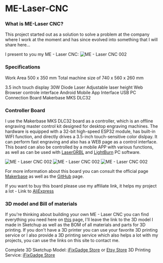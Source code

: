 # ME-Laser-CNC
### What is ME-Laser CNC?
This project started out as a solution to solve a problem at the company where I work at the moment and has since evolved into something that I will share here...

I present to you my  ME - Laser CNC:
![ME - Laser CNC 002](https://lirp.cdn-website.com/da108bf1/dms3rep/multi/opt/ME+-+Laser+CNC+001-1920w.jpg)

### Specifications
Work Area 500 x 350 mm
Total machine size of 740 x 560 x 260 mm

3.5 inch touch display
30W Diode Laser
Adjustable laser height
Web Browser controle interface
Android Mobile App Interface
USB PC Connection
Board Makerbase MKS DLC32

### Controller Board
I use the Makerbase MKS DLC32 board as a controller, which is an offline engraving master control kit designed for desktop engraving machines. The hardware is equipped with a 32-bit high-speed ESP32 module, has built-in WIFI function, and directly drives a 3.5-inch touch-sensitive color dislpay.
It can perform fast engraving and also has a WEB page as a control interface.
This board can also be controlled by a mobile APP with various functions, as well as can be used with [LaserGRBL](https://lasergrbl.com/) and [LightBurn](https://lightburnsoftware.com/) PC software.

![ME - Laser CNC 002](https://lirp.cdn-website.com/da108bf1/dms3rep/multi/opt/1863638398-807966274-1920w.jpg)
![ME - Laser CNC 002](https://lirp.cdn-website.com/da108bf1/dms3rep/multi/opt/10772418951689463713-1920w.jpg)
![ME - Laser CNC 002](https://lirp.cdn-website.com/da108bf1/dms3rep/multi/opt/140004821104248758-1920w.jpg)

For more information about this board you can consult the official page [Makerbase](https://makerbase.com.cn/en/ "makerbase.com") as well as the [GitHub](https://github.com/makerbase-mks) page.

If you want to buy this board please use my affiliate link, it helps my project a lot - Link to [AliExpress](https://s.click.aliexpress.com/e/_A4qTA1 "affiliate link")

### 3D model and Bill of materials
If you're thinking about building your own ME - Laser CNC you can find everything you need here on [this](https://www.ifixgadget.pt/me-laser-cnc) page, I'll leave the link to the 3D model I made in Sketchup as well as the BOM of all materials and parts for 3D printing.
If you don't have a 3D printer you can use your favorite 3D printing service or I also provide a 3D printing service which also helps a lot with my projects, you can use the links on this site to contact me.

Complete 3D Sketchup Model: [iFixGadge Store](https://www.ifixgadget.pt/loja/ME-Laser-CNC-3D-sketchp-Model-p414581071) or [Etsy Store](https://www.etsy.com/listing/1102710278/me-laser-cnc-3d-sketchup-model?ref=shop_home_active_2)
3D Printing Service: [iFixGadge Store](https://www.ifixgadget.pt/loja) 
